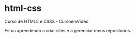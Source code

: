 # html-css
 Curso de HTML5 e CSS3 - CursoemVideo

 Estou aprendendo a criar sites e a gerenciar meus repositorios.
